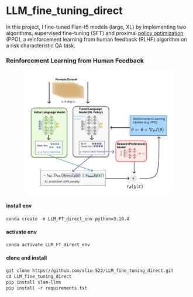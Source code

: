 # LLM_fine_tuning_direct
In this project, I fine-tuned Flan-t5 models (large, XL) by implementing two algorithms, supervised fine-tuning (SFT) and proximal [policy optimization](https://arxiv.org/pdf/1707.06347.pdf) (PPO), a reinforcement learning from human feedback (RLHF) algorithm on a risk characteristic QA task.

### Reinforcement Learning from Human Feedback
<div style="text-align:center">
<img src="rlhf.png" alt="RLHF" width="400"/>
</div>

#### install env
```
conda create -n LLM_FT_direct_env python=3.10.4
```
#### activate env
```
conda activate LLM_FT_direct_env 
```
#### clone and install
```[requirements.txt](requirements.txt)
git clone https://github.com/xliu-522/LLM_fine_tuning_direct.git
cd LLM_fine_tuning_direct
pip install slam-llms
pip install -r requirements.txt
